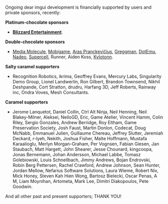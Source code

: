 Ongoing dear imgui development is financially supported by users and private sponsors, recently:

**Platinum-chocolate sponsors**
- **[Blizzard Entertainment](https://careers.blizzard.com/en-us/openings/engineering/all/all/all/1)**.

**Double-chocolate sponsors**
- [Media Molecule](http://www.mediamolecule.com), [Mobigame](http://www.mobigame.net), [Aras Pranckevičius](https://aras-p.info), [Greggman](http://www.greggman.com), [DotEmu](http://www.dotemu.com), [Nadeo](https://www.nadeo.com), [Supercell](http://www.supercell.com), Runner, Aiden Koss, [Kylotonn](https://www.kylotonn.com).

**Salty caramel supporters**
- Recognition Robotics, ikrima, Geoffrey Evans, Mercury Labs, Singularity Demo Group, Lionel Landwerlin, Ron Gilbert, Brandon Townsend, Nikhil Deshpande, Cort Stratton, drudru, Harfang 3D, Jeff Roberts, Rainway inc, Ondra Voves, Mesh Consultants.

**Caramel supporters**
- Jerome Lanquetot, Daniel Collin, Ctrl Alt Ninja, Neil Henning, Neil Blakey-Milner, Aleksei, NeiloGD, Eric, Game Atelier, Vincent Hamm, Colin Riley, Sergio Gonzales, Andrew Berridge, Roy Eltham, Game Preservation Society, Josh Faust, Martin Donlon, Codecat, Doug McNabb, Emmanuel Julien, Guillaume Chereau, Jeffrey Slutter, Jeremiah Deckard, r-lyeh, Nekith, Joshua Fisher, Malte Hoffmann, Mustafa Karaalioglu, Merlyn Morgan-Graham, Per Vognsen, Fabian Giesen, Jan Staubach, Matt Hargett, John Shearer, Jesse Chounard, kingcoopa, Jonas Bernemann, Johan Andersson, Michael Labbe, Tomasz Golebiowski, Louis Schnellbach, Jimmy Andrews, Bojan Endrovski, Robin Berg Pettersen, Rachel Crawford, Andrew Johnson, Sean Hunter, Jordan Mellow, Nefarius Software Solutions, Laura Wieme, Robert Nix, Mick Honey, Steven Kah Hien Wong, Bartosz Bielecki, Oscar Penas, A M, Liam Moynihan, Artometa, Mark Lee, Dimitri Diakopoulos, Pete Goodwin.

And all other past and present supporters; THANK YOU!